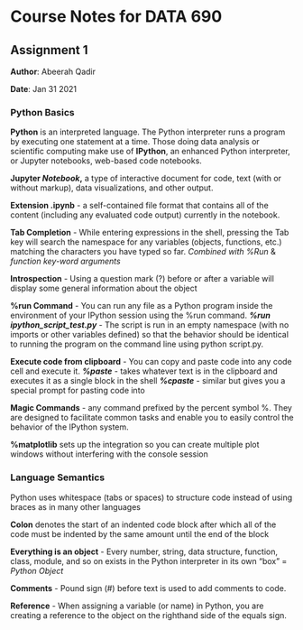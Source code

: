 # Course Notes for DATA 690
## Assignment 1

**Author**: Abeerah Qadir

**Date**: Jan 31 2021

### Python Basics
**Python** is an interpreted language.  The Python interpreter runs a program by executing one statement at a time.
Those doing data analysis or scientific computing make use of **IPython**, an enhanced Python interpreter, or Jupyter notebooks, web-based code notebooks.

**Jupyter *Notebook*,** a type of interactive document for code, text (with or without markup), data visualizations, and other output. 

**Extension .ipynb** - a self-contained file format that contains all of the content (including any evaluated code output) currently in the notebook. 

**Tab Completion** - While entering expressions in the shell, pressing the Tab key will search the namespace for any variables (objects, functions, etc.) matching the characters you have typed so far.
  *Combined with %Run* & *function key-word arguments*
  
 **Introspection** - Using a question mark (?) before or after a variable will display some general information about the object

**%run Command** - You can run any file as a Python program inside the environment of your IPython session using the %run command. 
 ***%run ipython_script_test.py*** - The script is run in an empty namespace (with no imports or other variables defined) so that the behavior should be identical to running the program on the command line using python script.py.

**Execute code from clipboard** - You can copy and paste code into any code cell
and execute it.
***%paste*** - takes whatever text is in the clipboard and executes it as a single block in the shell
***%cpaste*** - similar but gives you a special prompt for pasting code into

**Magic Commands** -  any command prefixed by the percent symbol %. They are designed to facilitate common tasks and enable you to easily control the behavior of the IPython system.

**%matplotlib** sets up the integration so you can create multiple plot windows without interfering with the console session

### Language Semantics

Python uses whitespace (tabs or spaces) to structure code instead of using braces as in
many other languages

**Colon** denotes the start of an indented code block after which all of the code must
be indented by the same amount until the end of the block

**Everything is an object** - Every number, string, data structure, function, class, module, and so on exists in the Python interpreter in its own “box” = *Python Object*

**Comments** - Pound sign (#) before text is used to add comments to code.

**Reference** - When assigning a variable (or name) in Python, you are creating a reference to the object on the righthand side of the equals sign.

